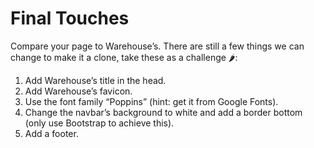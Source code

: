 # Final Touches
Compare your page to Warehouse’s. There are still a few things we can change to make it a clone, take these as a challenge 🌶:
<br/>
<ol>
    <li>Add Warehouse’s title in the head.</li>
    <li>Add Warehouse’s favicon.</li>
    <li>Use the font family “Poppins” (hint: get it from Google Fonts).</li>
    <li>Change the navbar’s background to white and add a border bottom (only use Bootstrap to achieve this).</li>
    <li>Add a footer.</li>
</ol>
